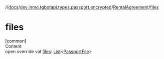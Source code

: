 //[docs](../../../index.md)/[dev.inmo.tgbotapi.types.passport.encrypted](../index.md)/[RentalAgreement](index.md)/[files](files.md)



# files  
[common]  
Content  
open override val [files](files.md): [List](https://kotlinlang.org/api/latest/jvm/stdlib/kotlin.collections/-list/index.html)<[PassportFile](../-passport-file/index.md)>  



